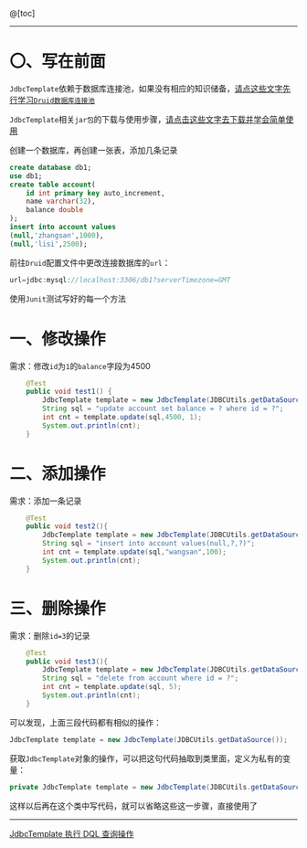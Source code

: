 ﻿@[toc]


----
# 〇、写在前面
`JdbcTemplate`依赖于数据库连接池，如果没有相应的知识储备，[请点这些文字先行学习`Druid数据库连接池`](https://blog.csdn.net/lesileqin/article/details/112428359)

`JdbcTemplate`相关`jar包`的下载与使用步骤，[请点击这些文字去下载并学会简单使用](https://blog.csdn.net/lesileqin/article/details/112465651)

创建一个数据库，再创建一张表，添加几条记录

```sql
create database db1;
use db1;
create table account(
	id int primary key auto_increment,
	name varchar(32),
	balance double
);
insert into account values
(null,'zhangsan',1000),
(null,'lisi',2500);
```
前往`Druid`配置文件中更改连接数据库的`url`：

```java
url=jdbc:mysql://localhost:3306/db1?serverTimezone=GMT
```
使用`Junit`测试写好的每一个方法

# 一、修改操作
需求：修改`id`为`1`的`balance`字段为4500

```java
    @Test
    public void test1() {
   	 	JdbcTemplate template = new JdbcTemplate(JDBCUtils.getDataSource());
        String sql = "update account set balance = ? where id = ?";
        int cnt = template.update(sql,4500, 1);
        System.out.println(cnt);
    }
```

# 二、添加操作
需求：添加一条记录

```java
    @Test
    public void test2(){
    	JdbcTemplate template = new JdbcTemplate(JDBCUtils.getDataSource());
        String sql = "insert into account values(null,?,?)";
        int cnt = template.update(sql,"wangsan",100);
        System.out.println(cnt);
    }
```
# 三、删除操作
需求：删除`id=3`的记录
```java
    @Test
    public void test3(){
   		JdbcTemplate template = new JdbcTemplate(JDBCUtils.getDataSource());
        String sql = "delete from account where id = ?";
        int cnt = template.update(sql, 5);
        System.out.println(cnt);
    }
```
可以发现，上面三段代码都有相似的操作：

```java
JdbcTemplate template = new JdbcTemplate(JDBCUtils.getDataSource());
```
获取`JdbcTemplate`对象的操作，可以把这句代码抽取到类里面，定义为私有的变量：

```java
private JdbcTemplate template = new JdbcTemplate(JDBCUtils.getDataSource());
```
这样以后再在这个类中写代码，就可以省略这些这一步骤，直接使用了


----------
[JdbcTemplate 执行 DQL 查询操作](https://blog.csdn.net/lesileqin/article/details/112475947)
